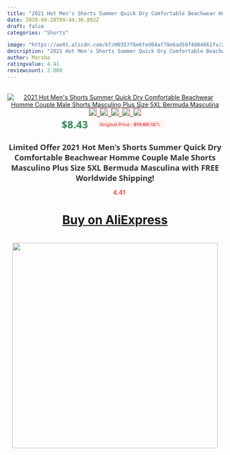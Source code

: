 ```yaml
---
title: "2021 Hot Men's Shorts Summer Quick Dry Comfortable Beachwear Homme Couple Male Shorts Masculino Plus Size 5XL Bermuda Masculina"
date: 2020-04-28T09:44:36.892Z
draft: false
categories: "Shorts"

image: "https://ae01.alicdn.com/kf/H0357f8e6fed04af79e6ad59f4004661fv/2021-Hot-Men-s-Shorts-Summer-Quick-Dry-Comfortable-Beachwear-Homme-Couple-Male-Shorts-Masculino-Plus.jpg"
description: "2021 Hot Men's Shorts Summer Quick Dry Comfortable Beachwear Homme Couple Male Shorts Masculino Plus Size 5XL Bermuda Masculina"
author: Marsha
ratingvalue: 4.41
reviewcount: 2.000
---
```

<br>
<div style="text-align: center;">
<a href="https://s.click.aliexpress.com/e/_AgU15L" target="_blank" rel="nofollow noopener noreferrer"><img alt="2021 Hot Men's Shorts Summer Quick Dry Comfortable Beachwear Homme Couple Male Shorts Masculino Plus Size 5XL Bermuda Masculina" class="magnifier-image" src="https://ae01.alicdn.com/kf/H0357f8e6fed04af79e6ad59f4004661fv/2021-Hot-Men-s-Shorts-Summer-Quick-Dry-Comfortable-Beachwear-Homme-Couple-Male-Shorts-Masculino-Plus.jpg_640x640.jpg">
<br>
<img style="border:1px solid salmon" src="https://ae01.alicdn.com/kf/H0357f8e6fed04af79e6ad59f4004661fv/2021-Hot-Men-s-Shorts-Summer-Quick-Dry-Comfortable-Beachwear-Homme-Couple-Male-Shorts-Masculino-Plus.jpg_120x120.jpg">&nbsp;&nbsp;<img style="border:1px solid salmon" src="https://ae01.alicdn.com/kf/Hbefde399b8ae42bd80153526b82cb2a0p/2021-Hot-Men-s-Shorts-Summer-Quick-Dry-Comfortable-Beachwear-Homme-Couple-Male-Shorts-Masculino-Plus.jpg_120x120.jpg">&nbsp;&nbsp;<img style="border:1px solid salmon" src="https://ae01.alicdn.com/kf/H264d75d284f64d118908e72b26ba143c1/2021-Hot-Men-s-Shorts-Summer-Quick-Dry-Comfortable-Beachwear-Homme-Couple-Male-Shorts-Masculino-Plus.jpg_120x120.jpg">&nbsp;&nbsp;<img style="border:1px solid salmon" src="https://ae01.alicdn.com/kf/Hb7d07bde893e4306a192972ab70d6d83z/2021-Hot-Men-s-Shorts-Summer-Quick-Dry-Comfortable-Beachwear-Homme-Couple-Male-Shorts-Masculino-Plus.jpg_120x120.jpg">&nbsp;&nbsp;<img style="border:1px solid salmon" src="https://ae01.alicdn.com/kf/Hb592f93c20a445b683ab3685e63d34fcx/2021-Hot-Men-s-Shorts-Summer-Quick-Dry-Comfortable-Beachwear-Homme-Couple-Male-Shorts-Masculino-Plus.jpg_120x120.jpg"></a></div><br0>
<div style="text-align: center;"><span style="background-color: white; border: 0px; box-sizing: border-box; color: seagreen; display: inline-block; font-family: &quot;open sans&quot; , &quot;arial&quot; , &quot;helvetica&quot; , sans-serif , &quot;heiti&quot;; font-size: 24px; font-stretch: inherit; font-weight: 700; line-height: inherit; margin: 0px 10px 0px 0px; padding: 0px; vertical-align: middle;">$8.43 </span>
<span style="background: rgb(255 , 241 , 241); border-radius: 3px; border: 0px; box-sizing: border-box; color: #ff4747; display: inline-block; font-family: inherit; font-size: 12px; font-stretch: inherit; font-style: inherit; font-variant: inherit; font-weight: 600; line-height: inherit; margin: 0px; padding: 2px 5px; transform: scale(0.9); vertical-align: middle;">Original Price : <b style="text-decoration: line-through;">$13.60 </b> 38%&nbsp;&nbsp;</span></div>
<h1 style="color: #333333; display: inline-block; font-family: &quot;open sans&quot; , &quot;arial&quot; , &quot;helvetica&quot; , sans-serif , &quot;heiti&quot;; font-size: 18px; font-stretch: inherit; font-weight: 700; text-align: center;">Limited Offer 2021 Hot Men's Shorts Summer Quick Dry Comfortable Beachwear Homme Couple Male Shorts Masculino Plus Size 5XL Bermuda Masculina with FREE Worldwide Shipping!</h1>
<div style="color: #ff4747; text-align: center;">
<img src="https://4.bp.blogspot.com/-M0ZcTcb-5uY/XleCXlxnR4I/AAAAAAAAAEc/OrjgMkXV1oMQFaCRZj5HQwOCBcu3w1FegCPcBGAYYCw/s1600/star.png" style="height: 15px;">&nbsp;<b>4.41</b></div>
<div class="button_cont" align="center"><a class="buynow_a" href="https://s.click.aliexpress.com/e/_AgU15L" target="_blank" rel="nofollow noopener noreferrer"><H1>Buy on AliExpress</H1></a></div><br>
<div class="separator" style="clear: both; text-align: center;">
<img src="https://lh3.googleusercontent.com/-pTy5HemUv9M/XlePHvY0dAI/AAAAAAAAAE4/0nX5iRUoIWY8eMW9Dpxeirr157OZliDIgCLcBGAsYHQ/s1600/badge.gif" width="480">
</div>
